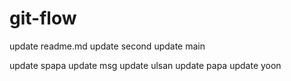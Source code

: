 # git-flow

update readme.md
update second
update main

update spapa
update msg
update ulsan
update papa
update yoon
